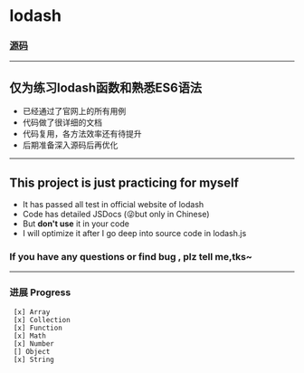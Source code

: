 # lodash

### [源码](https://github.com/LuciferChiu/lodash/blob/master/luciferchiu-lodash.js)

------

## 仅为练习lodash函数和熟悉ES6语法
* 已经通过了官网上的所有用例
* 代码做了很详细的文档
* 代码复用，各方法效率还有待提升
* 后期准备深入源码后再优化


------
## This project is just practicing for myself
* It has passed all test in official website of lodash
* Code has detailed JSDocs (:stuck_out_tongue_winking_eye:but only in Chinese)
* But **don't use** it in your code
* I will optimize it after I go deep into source code in lodash.js

### If you have any questions or find bug , plz tell me,tks~

------

### 进展 Progress
     [x] Array
     [x] Collection
     [x] Function
     [x] Math
     [x] Number
     [] Object
     [x] String